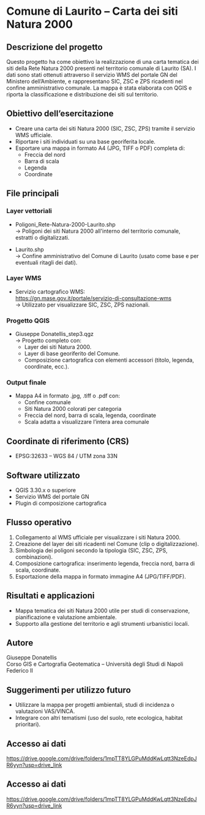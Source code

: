 # Comune di Laurito – Carta dei siti Natura 2000

## Descrizione del progetto  
Questo progetto ha come obiettivo la realizzazione di una carta tematica dei siti della Rete Natura 2000 presenti nel territorio comunale di Laurito (SA). I dati sono stati ottenuti attraverso il servizio WMS del portale GN del Ministero dell’Ambiente, e rappresentano SIC, ZSC e ZPS ricadenti nel confine amministrativo comunale. La mappa è stata elaborata con QGIS e riporta la classificazione e distribuzione dei siti sul territorio.

## Obiettivo dell’esercitazione  
- Creare una carta dei siti Natura 2000 (SIC, ZSC, ZPS) tramite il servizio WMS ufficiale.  
- Riportare i siti individuati su una base georiferita locale.  
- Esportare una mappa in formato A4 (JPG, TIFF o PDF) completa di:  
  - Freccia del nord  
  - Barra di scala  
  - Legenda  
  - Coordinate  

## File principali  

### Layer vettoriali
- Poligoni_Rete-Natura-2000-Laurito.shp  
  → Poligoni dei siti Natura 2000 all'interno del territorio comunale, estratti o digitalizzati.

- Laurito.shp  
  → Confine amministrativo del Comune di Laurito (usato come base e per eventuali ritagli dei dati).

### Layer WMS  
- Servizio cartografico WMS:  
  https://gn.mase.gov.it/portale/servizio-di-consultazione-wms  
  → Utilizzato per visualizzare SIC, ZSC, ZPS nazionali.

### Progetto QGIS  
- Giuseppe Donatellis_step3.qgz  
  → Progetto completo con:
  - Layer dei siti Natura 2000.
  - Layer di base georiferito del Comune.
  - Composizione cartografica con elementi accessori (titolo, legenda, coordinate, ecc.).

### Output finale  
- Mappa A4 in formato .jpg, .tiff o .pdf con:  
  - Confine comunale  
  - Siti Natura 2000 colorati per categoria  
  - Freccia del nord, barra di scala, legenda, coordinate  
  - Scala adatta a visualizzare l’intera area comunale

## Coordinate di riferimento (CRS)  
- EPSG:32633 – WGS 84 / UTM zona 33N

## Software utilizzato  
- QGIS 3.30.x o superiore  
- Servizio WMS del portale GN  
- Plugin di composizione cartografica

## Flusso operativo  

1. Collegamento al WMS ufficiale per visualizzare i siti Natura 2000.  
2. Creazione del layer dei siti ricadenti nel Comune (clip o digitalizzazione).  
3. Simbologia dei poligoni secondo la tipologia (SIC, ZSC, ZPS, combinazioni).  
4. Composizione cartografica: inserimento legenda, freccia nord, barra di scala, coordinate.  
5. Esportazione della mappa in formato immagine A4 (JPG/TIFF/PDF).

## Risultati e applicazioni  
- Mappa tematica dei siti Natura 2000 utile per studi di conservazione, pianificazione e valutazione ambientale.  
- Supporto alla gestione del territorio e agli strumenti urbanistici locali.

## Autore  
Giuseppe Donatellis  
Corso GIS e Cartografia Geotematica – Università degli Studi di Napoli Federico II

## Suggerimenti per utilizzo futuro  
- Utilizzare la mappa per progetti ambientali, studi di incidenza o valutazioni VAS/VINCA.  
- Integrare con altri tematismi (uso del suolo, rete ecologica, habitat prioritari).

## Accesso ai dati
https://drive.google.com/drive/folders/1mpTT8YLGPuMddKwLqtt3NzeEdpJR6yyn?usp=drive_link

## Accesso ai dati
https://drive.google.com/drive/folders/1mpTT8YLGPuMddKwLqtt3NzeEdpJR6yyn?usp=drive_link
